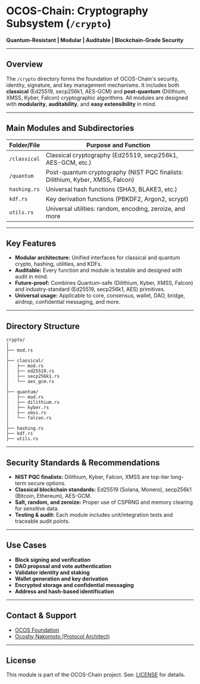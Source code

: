 # OCOS-Chain: Cryptography Subsystem (`/crypto`)

**Quantum-Resistant | Modular | Auditable | Blockchain-Grade Security**

---

## Overview

The `/crypto` directory forms the foundation of OCOS-Chain's security, identity, signature, and key management mechanisms. It includes both **classical** (Ed25519, secp256k1, AES-GCM) and **post-quantum** (Dilithium, XMSS, Kyber, Falcon) cryptographic algorithms. All modules are designed with **modularity**, **auditability**, and **easy extensibility** in mind.

---

## Main Modules and Subdirectories

| Folder/File             | Purpose and Function                                                           |
|-------------------------|--------------------------------------------------------------------------------|
| `/classical`            | Classical cryptography (Ed25519, secp256k1, AES-GCM, etc.)                    |
| `/quantum`              | Post-quantum cryptography (NIST PQC finalists: Dilithium, Kyber, XMSS, Falcon)|
| `hashing.rs`            | Universal hash functions (SHA3, BLAKE3, etc.)                                  |
| `kdf.rs`                | Key derivation functions (PBKDF2, Argon2, scrypt)                              |
| `utils.rs`              | Universal utilities: random, encoding, zeroize, and more                       |

---

## Key Features

- **Modular architecture:** Unified interfaces for classical and quantum crypto, hashing, utilities, and KDFs.
- **Auditable:** Every function and module is testable and designed with audit in mind.
- **Future-proof:** Combines Quantum-safe (Dilithium, Kyber, XMSS, Falcon) and industry-standard (Ed25519, secp256k1, AES) primitives.
- **Universal usage:** Applicable to core, consensus, wallet, DAO, bridge, airdrop, confidential messaging, and more.

---

## Directory Structure

```
crypto/
│
├── mod.rs
│
├── classical/
│   ├── mod.rs
│   ├── ed25519.rs
│   ├── secp256k1.rs
│   └── aes_gcm.rs
│
├── quantum/
│   ├── mod.rs
│   ├── dilithium.rs
│   ├── kyber.rs
│   ├── xmss.rs
│   └── falcon.rs
│
├── hashing.rs
├── kdf.rs
├── utils.rs
```

---

## Security Standards & Recommendations

- **NIST PQC finalists:** Dilithium, Kyber, Falcon, XMSS are top-tier long-term secure options.
- **Classical blockchain standards:** Ed25519 (Solana, Monero), secp256k1 (Bitcoin, Ethereum), AES-GCM.
- **Salt, random, and zeroize:** Proper use of CSPRNG and memory clearing for sensitive data.
- **Testing & audit:** Each module includes unit/integration tests and traceable audit points.

---

## Use Cases

- **Block signing and verification**
- **DAO proposal and vote authentication**
- **Validator identity and staking**
- **Wallet generation and key derivation**
- **Encrypted storage and confidential messaging**
- **Address and hash-based identification**

---

## Contact & Support

- [OCOS Foundation](https://ocos.io)
- [Ocoshy Nakomoto (Protocol Architect)](https://github.com/Ocoshy)

---

## License

This module is part of the OCOS-Chain project. See: [LICENSE](../LICENSE) for details.
